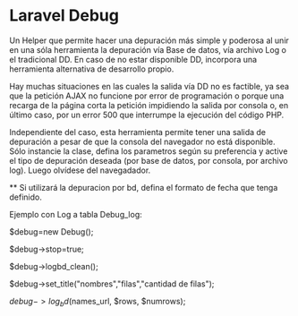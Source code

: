 # Laravel Debug

Un Helper que permite hacer una depuración más simple y poderosa al unir en una sóla herramienta la depuración vía Base de datos, vía archivo Log o el tradicional DD. En caso de no estar disponible DD,  incorpora una herramienta alternativa de desarrollo propio.

Hay muchas situaciones en las cuales la salida vía DD no es factible, ya sea que la petición AJAX no funcione por error de programación o porque una recarga de la página corta la petición impidiendo la salida por consola o, en último caso, por un error 500 que interrumpe la ejecución del código PHP.

Independiente del caso, esta herramienta permite tener una salida de depuración a pesar de que la consola del navegador no está disponible. Sólo instancie la clase, defina los parametros según su preferencia y active el tipo de depuración deseada (por base de datos, por consola, por archivo log). Luego olvídese del navegadador.

** Si utilizará la depuracion por bd, defina el formato de  fecha que tenga definido.

Ejemplo con Log a tabla Debug_log:

  $debug=new Debug();
  
  $debug->stop=true;
    
  
  $debug->logbd_clean();
  
  $debug->set_title("nombres","filas","cantidad de filas");
    
  $debug->log_bd($names_url, $rows, $numrows);
